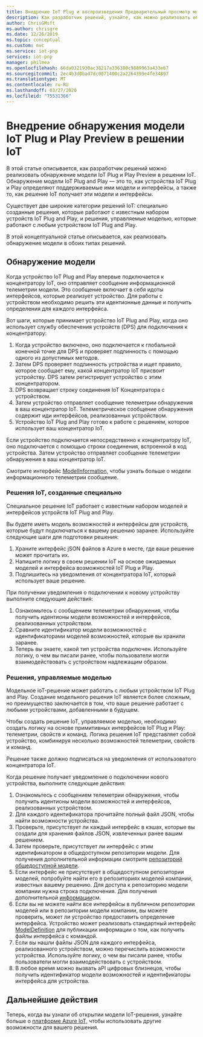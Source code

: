 ```yaml
---
title: Внедрение IoT Plug и воспроизведения Предварительный просмотр модели открытия (ru) Документы Майкрософт
description: Как разработчик решений, узнайте, как можно реализовать обнаружение модели IoT Plug и Play в своем решении.
author: ChrisGMsft
ms.author: chrisgre
ms.date: 12/26/2019
ms.topic: conceptual
ms.custom: mvc
ms.service: iot-pnp
services: iot-pnp
manager: philmea
ms.openlocfilehash: 66da0321930ac38217a336380c9889963a433e67
ms.sourcegitcommit: 2ec4b3d0bad7dc0071400c2a2264399e4fe34897
ms.translationtype: MT
ms.contentlocale: ru-RU
ms.lasthandoff: 03/27/2020
ms.locfileid: "75531366"
---
```

# <a name="implement-iot-plug-and-play-preview-model-discovery-in-an-iot-solution"></a>Внедрение обнаружения модели IoT Plug и Play Preview в решении IoT

В этой статье описывается, как разработчик решений можно реализовать обнаружение модели IoT Plug и Play Preview в решении IoT.  Обнаружение модели IoT Plug and Play — это то, как устройства IoT Plug и Play определяют поддерживаемые ими модели и интерфейсы, а также то, как решение IoT получает эти модели и интерфейсы.

Существует две широкие категории решений IoT: специально созданные решения, которые работают с известным набором устройств IoT Plug and Play, и решения, управляемые моделью, которые работают с любым устройством IoT Plug and Play.

В этой концептуальной статье описывается, как реализовать обнаружение модели в обоих типах решений.

## <a name="model-discovery"></a>Обнаружение модели

Когда устройство IoT Plug and Play впервые подключается к концентратору IoT, оно отправляет сообщение информационной телеметрии модели. Это сообщение включает в себя идоты интерфейсов, которые реализует устройство. Для работы с устройством необходимо решить эти идентионные данные и получить определения для каждого интерфейса.

Вот шаги, которые принимает устройство IoT Plug and Play, когда оно использует службу обеспечения устройств (DPS) для подключения к концентратору:

1. Когда устройство включено, оно подключается к глобальной конечной точке для DPS и проверяет подлинность с помощью одного из допустимых методов.
1. Затем DPS проверяет подлинность устройства и ищет правило, которое сообщает ему, какой концентратор IoT присвоит устройству. DPS затем регистрирует устройство с этим концентратором.
1. DPS возвращает строку соединения IoT Концентратора с устройством.
1. Затем устройство отправляет сообщение телеметрии обнаружения в ваш концентратор IoT. Телеметрическое сообщение обнаружения содержит иди интерфейсов, реализованных устройством.
1. Устройство IoT Plug and Play готово к работе с решением, которое использует ваш концентратор IoT.

Если устройство подключается непосредственно к концентратору IoT, оно подключается с помощью строки соединения, встроенной в код устройства. Затем устройство отправляет сообщение телеметрии обнаружения в ваш концентратор IoT.

Смотрите интерфейс [ModelInformation,](concepts-common-interfaces.md) чтобы узнать больше о модели информационного телеметрии сообщение.

### <a name="purpose-built-iot-solutions"></a>Решения IoT, созданные специально

Специальное решение IoT работает с известным набором моделей и интерфейсов устройств IoT Plug and Play.

Вы будете иметь модель возможностей и интерфейсы для устройств, которые будут подключаться к вашему решению заранее. Используйте следующие шаги для подготовки решения:

1. Храните интерфейс jSON файлов в Azure в месте, где ваше решение может прочитать их.
1. Напишите логику в своем решении IoT на основе ожидаемых моделей и интерфейса возможностей IoT Plug и Play.
1. Подпишитесь на уведомления от концентратора IoT, который использует ваше решение.

При получении уведомления о подключении к новому устройству выполните следующие действия:

1. Ознакомьтесь с сообщением телеметрии обнаружения, чтобы получить идентионы модели возможностей и интерфейсов, реализованных устройством.
1. Сравните идентификатор модели возможностей с идентификаторами моделей возможностей, которые вы хранили заранее.
1. Теперь вы знаете, какой тип устройства подключен. Используйте логику, о чем вы писали ранее, чтобы пользователи могли взаимодействовать с устройством надлежащим образом.

### <a name="model-driven-solutions"></a>Решения, управляемые моделью

Модельное ioT-решение может работать с любым устройством IoT Plug and Play. Создание модельного решения IoT является более сложным, но преимущество заключается в том, что ваше решение работает с любыми устройствами, добавленными в будущем.

Чтобы создать решение IoT, управляемое моделью, необходимо создать логику на основе примитивных интерфейсов IoT Plug и Play: телеметрии, свойств и команд. Логика решения IoT представляет собой устройство, комбинируя несколько возможностей телеметрии, свойств и команд.

Решение также должно подписаться на уведомления от использоватого концентратора IoT.

Когда решение получает уведомление о подключении нового устройства, выполните следующие действия:

1. Ознакомьтесь с сообщением телеметрии обнаружения, чтобы получить идентионы модели возможностей и интерфейсов, реализованных устройством.
1. Для каждого идентификатора прочитайте полный файл JSON, чтобы найти возможности устройства.
1. Проверьте, присутствует ли каждый интерфейс в кэшах, которые вы создали для хранения файлов JSON, извлеченных ранее вашим решением.
1. Затем проверьте, присутствует ли интерфейс с этим идентификатором в общедоступном репозитории модели. Для получения дополнительной информации смотрите [репозиторий общедоступной модели](howto-manage-models.md).
1. Если интерфейс не присутствует в общедоступном репозитории моделей, попробуйте найти его в репозиториях моделей компании, известных вашему решению. Для доступа к репозиторию модели компании нужна строка подключения. Для получения дополнительной [информации](howto-manage-models.md)см.
1. Если вы не можете найти все интерфейсы в публичном репозитории моделей или в репозитории модели компании, вы можете проверить, может ли устройство предоставить определение интерфейса. Устройство может реализовать стандартный интерфейс [ModelDefinition](concepts-common-interfaces.md) для публикации информации о том, как получить файлы интерфейса с командой.
1. Если вы нашли файлы JSON для каждого интерфейса, реализованного устройством, можно перечислить возможности устройства. Используйте логику, о чем вы писали ранее, чтобы пользователи могли взаимодействовать с устройством.
1. В любое время можно вызвать aPI цифровых близнецов, чтобы получить идентификатор модели возможностей и идентификаторы интерфейса для устройства.

## <a name="next-steps"></a>Дальнейшие действия

Теперь, когда вы узнали об открытии модели IoT-решения, узнайте больше о [платформе Azure IoT,](overview-iot-plug-and-play.md) чтобы использовать другие возможности для вашего решения.
